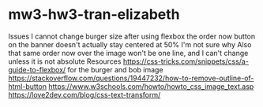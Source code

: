 # mw3-hw3-tran-elizabeth
Issues
I cannot change burger size after using flexbox
the order now button on the banner doesn't actually stay centered at 50% I'm not sure why
Also that same order now over the image won't be one line, and I can't change unless it is not absolute
Resources
https://css-tricks.com/snippets/css/a-guide-to-flexbox/ for the burger and bob image
https://stackoverflow.com/questions/19447232/how-to-remove-outline-of-html-button
https://www.w3schools.com/howto/howto_css_image_text.asp
https://love2dev.com/blog/css-text-transform/

